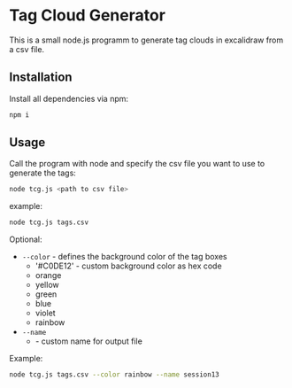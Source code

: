 # Tag Cloud Generator

This is a small node.js programm to generate tag clouds in excalidraw from a csv file.

## Installation

Install all dependencies via npm:

```bash
npm i
```

## Usage

Call the program with node and specify the csv file you want to use to generate the tags:

```bash
node tcg.js <path to csv file>
```

example:

```bash
node tcg.js tags.csv
```

Optional:

- `--color` - defines the background color of the tag boxes
  - '#C0DE12' - custom background color as hex code
  - orange
  - yellow
  - green
  - blue
  - violet
  - rainbow
- `--name`
  - <your file name> - custom name for output file

Example:

```bash
node tcg.js tags.csv --color rainbow --name session13
```
